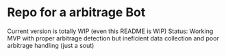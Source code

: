 # Repo for a arbitrage Bot
Current version is totally WIP (even this README is WIP)
Status: Working MVP with proper arbitrage detection but ineficient data collection and poor arbitrage handling (just a sout)
